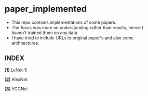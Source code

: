 # paper_implemented
- This repo contains implementations of some papers.
- The focus was more on understanding rather than results, hence I haven't trained them on any data.
- I have tried to include URLs to original paper's and also some architectures.

## INDEX

**[[1](LeNet-5)]** LeNet-5 

**[[2](AlexNet)]** AlexNet 
 
**[[3](VGGNet)]** VGGNet 
